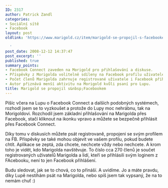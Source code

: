 ```yaml
---
ID: 2317
author: Patrick Zandl
categories:
- Sociální sítě
- Facebook
layout: post
oldlink: 'https://www.marigold.cz/item/marigold-se-propojil-s-facebookem

  '
post_date: 2008-12-12 14:37:47
post_excerpt: ''
published: true
summary_points:
- Facebook Connect zaveden na Morigold pro přihlašování a diskuse.
- Příspěvky z Morigolda volitelně sdíleny na Facebook profilu uživatele.
- Počet členů Marigolda zahrnuje registrované uživatele i Facebook přihlášení.
- Autor přiznává menší aktivitu na Morigold kvůli psaní pro Lupu.
title: Marigold se propojil s&nbsp;Facebookem
---
```


Píšíc včera na Lupu o Facebook Connect a dalších podobných systémech, rozhodl jsem se to vyzkoušet a protože do Lupy moc nehrábnu, tak na Morigoldovi. Rozchodil jsem základní přihlašování na Marigolda přes Facebook, stačí kliknout na ikonku vpravo a můžete se bezpečně přihlásit přes Facebook Connect. 

Díky tomu v diskusích můžete psát registrovaně, propojeni se svým profilem na FB. Příspěvky se také mohou objevit ve vašem profilu, pokud budete chtít. Aplikace se zeptá, zda chcete, nechcete vždy nebo nechcete. A krom toho je vidět, kdo Marigolda navštěvuje. To číslo cca 270 členů je součet registrovaných uživatelů Marigolda a lidí, kteří se přihlásili svým loginem z FAcebooku, není to jen Facebook přihlášení.

Budu sledovat, jak se to chová, co to přináší. A uvidíme. Jo a máte pravdu, díky Lupě nestíhám psát na Marigolda, nebo spíš jsem tak vypsaný, že na to nemám chuť :)